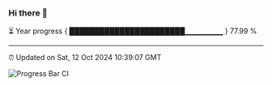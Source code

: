 ### Hi there 👋

⏳ Year progress { ███████████████████████▁▁▁▁▁▁▁ } 77.99 %

---

⏰ Updated on Sat, 12 Oct 2024 10:39:07 GMT

![Progress Bar CI](https://github.com/IshwaranRudhara/GIT-ACTION/workflows/Progress%20Bar%20CI/badge.svg)
